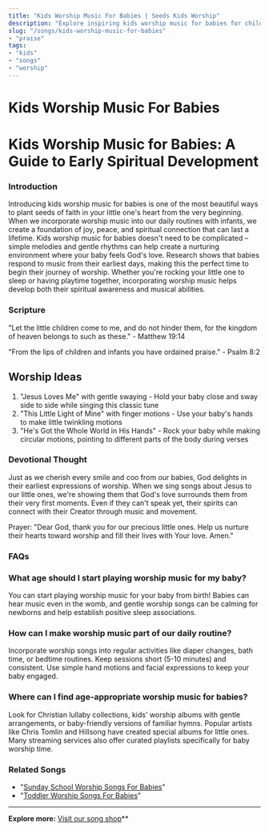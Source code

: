 ```yaml
---
title: "Kids Worship Music For Babies | Seeds Kids Worship"
description: "Explore inspiring kids worship music for babies for children's worship and faith development. Biblical music resources for families and ministry."
slug: "/songs/kids-worship-music-for-babies"
- "praise"
tags:
- "kids"
- "songs"
- "worship"
---
```


# Kids Worship Music For Babies

# Kids Worship Music for Babies: A Guide to Early Spiritual Development

### Introduction
Introducing kids worship music for babies is one of the most beautiful ways to plant seeds of faith in your little one's heart from the very beginning. When we incorporate worship music into our daily routines with infants, we create a foundation of joy, peace, and spiritual connection that can last a lifetime. Kids worship music for babies doesn't need to be complicated – simple melodies and gentle rhythms can help create a nurturing environment where your baby feels God's love. Research shows that babies respond to music from their earliest days, making this the perfect time to begin their journey of worship. Whether you're rocking your little one to sleep or having playtime together, incorporating worship music helps develop both their spiritual awareness and musical abilities.

### Scripture
"Let the little children come to me, and do not hinder them, for the kingdom of heaven belongs to such as these." - Matthew 19:14

"From the lips of children and infants you have ordained praise." - Psalm 8:2

## Worship Ideas
1. "Jesus Loves Me" with gentle swaying - Hold your baby close and sway side to side while singing this classic tune
2. "This Little Light of Mine" with finger motions - Use your baby's hands to make little twinkling motions
3. "He's Got the Whole World in His Hands" - Rock your baby while making circular motions, pointing to different parts of the body during verses

### Devotional Thought
Just as we cherish every smile and coo from our babies, God delights in their earliest expressions of worship. When we sing songs about Jesus to our little ones, we're showing them that God's love surrounds them from their very first moments. Even if they can't speak yet, their spirits can connect with their Creator through music and movement.

Prayer: "Dear God, thank you for our precious little ones. Help us nurture their hearts toward worship and fill their lives with Your love. Amen."

### FAQs

### What age should I start playing worship music for my baby?
You can start playing worship music for your baby from birth! Babies can hear music even in the womb, and gentle worship songs can be calming for newborns and help establish positive sleep associations.

### How can I make worship music part of our daily routine?
Incorporate worship songs into regular activities like diaper changes, bath time, or bedtime routines. Keep sessions short (5-10 minutes) and consistent. Use simple hand motions and facial expressions to keep your baby engaged.

### Where can I find age-appropriate worship music for babies?
Look for Christian lullaby collections, kids' worship albums with gentle arrangements, or baby-friendly versions of familiar hymns. Popular artists like Chris Tomlin and Hillsong have created special albums for little ones. Many streaming services also offer curated playlists specifically for baby worship time.

### Related Songs

- "[Sunday School Worship Songs For Babies](/songs/sunday-school-worship-songs-for-babies/)"
- "[Toddler Worship Songs For Babies](/songs/toddler-worship-songs-for-babies/)"

---

**Explore more:** [Visit our song shop](https://seedskidsworship.com/shop)**

<!-- Schema Markup -->
<script type="application/ld+json">
{
  "@context": "https://schema.org",
  "@type": "MusicRecording",
  "name": "Kids Worship Music For Babies",
  "byArtist": {
    "@type": "MusicGroup",
    "name": "Seeds Kids Worship"
  },
  "isFamilyFriendly": true,
  "url": "https://seedskidsworship.com/songs/kids-worship-music-for-babies/"
}
</script>